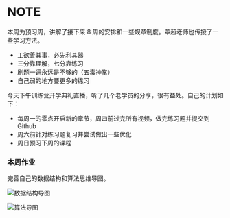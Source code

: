 # NOTE

本周为预习周，讲解了接下来 8 周的安排和一些规章制度。覃超老师也传授了一些学习方法。

+ 工欲善其事，必先利其器
+ 三分靠理解，七分靠练习
+ 刷题一遍永远是不够的（五毒神掌）
+ 自己弱的地方要更多的练习

今天下午训练营开学典礼直播，听了几个老学员的分享，很有益处。自己的计划如下：

+ 每周一的零点开启新的章节，周四前过完所有视频，做完练习题并提交到 Github
+ 周六前针对练习题复习并尝试做出一些优化
+ 周日预习下周的课程

### 本周作业

完善自己的数据结构和算法思维导图。

![数据结构导图](http://naotu.baidu.com/file/d91ba3472b671a65894ea7b3a8391bdd?token=528f0e6cd68b1df5)

![算法导图](http://naotu.baidu.com/file/00e765b2c7949e79d40cfc8ff894ba2c?token=ce7e23bfce7754b3)